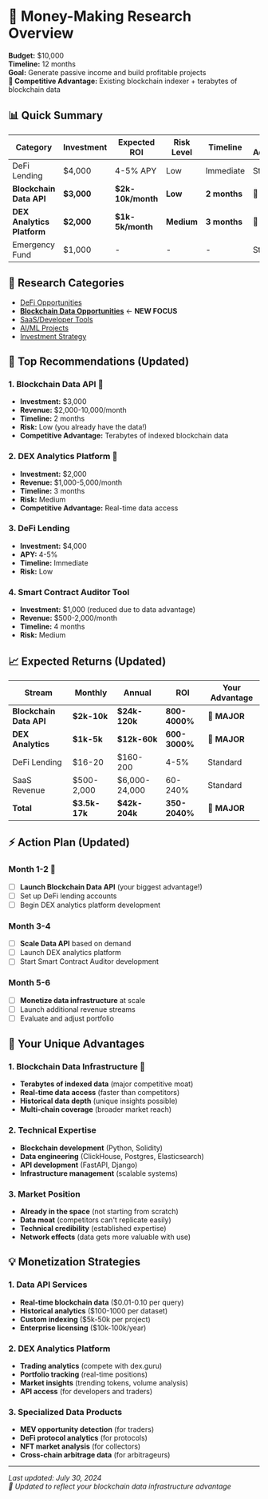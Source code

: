 # 🎯 Money-Making Research Overview

**Budget:** $10,000  
**Timeline:** 12 months  
**Goal:** Generate passive income and build profitable projects  
**🎯 Competitive Advantage:** Existing blockchain indexer + terabytes of blockchain data

## 📊 Quick Summary

| Category | Investment | Expected ROI | Risk Level | Timeline | Your Advantage |
|----------|------------|--------------|------------|----------|----------------|
| DeFi Lending | $4,000 | 4-5% APY | Low | Immediate | Standard |
| **Blockchain Data API** | **$3,000** | **$2k-10k/month** | **Low** | **2 months** | **🚀 MAJOR** |
| **DEX Analytics Platform** | **$2,000** | **$1k-5k/month** | **Medium** | **3 months** | **🚀 MAJOR** |
| Emergency Fund | $1,000 | - | - | - | Standard |

## 🔗 Research Categories

- [DeFi Opportunities](./defi-opportunities.md)
- [**Blockchain Data Opportunities**](./blockchain-data-opportunities.md) ← **NEW FOCUS**
- [SaaS/Developer Tools](./saas-opportunities.md)
- [AI/ML Projects](./ai-ml-opportunities.md)
- [Investment Strategy](./investment-strategy.md)

## 🎯 Top Recommendations (Updated)

### 1. **Blockchain Data API** 🚀
- **Investment:** $3,000
- **Revenue:** $2,000-10,000/month
- **Timeline:** 2 months
- **Risk:** Low (you already have the data!)
- **Competitive Advantage:** Terabytes of indexed blockchain data

### 2. **DEX Analytics Platform** 🚀
- **Investment:** $2,000
- **Revenue:** $1,000-5,000/month
- **Timeline:** 3 months
- **Risk:** Medium
- **Competitive Advantage:** Real-time data access

### 3. DeFi Lending
- **Investment:** $4,000
- **APY:** 4-5%
- **Timeline:** Immediate
- **Risk:** Low

### 4. Smart Contract Auditor Tool
- **Investment:** $1,000 (reduced due to data advantage)
- **Revenue:** $500-2,000/month
- **Timeline:** 4 months
- **Risk:** Medium

## 📈 Expected Returns (Updated)

| Stream | Monthly | Annual | ROI | Your Advantage |
|--------|---------|--------|-----|----------------|
| **Blockchain Data API** | **$2k-10k** | **$24k-120k** | **800-4000%** | **🚀 MAJOR** |
| **DEX Analytics** | **$1k-5k** | **$12k-60k** | **600-3000%** | **🚀 MAJOR** |
| DeFi Lending | $16-20 | $160-200 | 4-5% | Standard |
| SaaS Revenue | $500-2,000 | $6,000-24,000 | 60-240% | Standard |
| **Total** | **$3.5k-17k** | **$42k-204k** | **350-2040%** | **🚀 MAJOR** |

## ⚡ Action Plan (Updated)

### Month 1-2 🚀
- [ ] **Launch Blockchain Data API** (your biggest advantage!)
- [ ] Set up DeFi lending accounts
- [ ] Begin DEX analytics platform development

### Month 3-4
- [ ] **Scale Data API** based on demand
- [ ] Launch DEX analytics platform
- [ ] Start Smart Contract Auditor development

### Month 5-6
- [ ] **Monetize data infrastructure** at scale
- [ ] Launch additional revenue streams
- [ ] Evaluate and adjust portfolio

## 🚀 Your Unique Advantages

### 1. **Blockchain Data Infrastructure** 🚀
- **Terabytes of indexed data** (major competitive moat)
- **Real-time data access** (faster than competitors)
- **Historical data depth** (unique insights possible)
- **Multi-chain coverage** (broader market reach)

### 2. **Technical Expertise**
- **Blockchain development** (Python, Solidity)
- **Data engineering** (ClickHouse, Postgres, Elasticsearch)
- **API development** (FastAPI, Django)
- **Infrastructure management** (scalable systems)

### 3. **Market Position**
- **Already in the space** (not starting from scratch)
- **Data moat** (competitors can't replicate easily)
- **Technical credibility** (established expertise)
- **Network effects** (data gets more valuable with use)

## 💡 Monetization Strategies

### 1. **Data API Services**
- **Real-time blockchain data** ($0.01-0.10 per query)
- **Historical analytics** ($100-1000 per dataset)
- **Custom indexing** ($5k-50k per project)
- **Enterprise licensing** ($10k-100k/year)

### 2. **DEX Analytics Platform**
- **Trading analytics** (compete with dex.guru)
- **Portfolio tracking** (real-time positions)
- **Market insights** (trending tokens, volume analysis)
- **API access** (for developers and traders)

### 3. **Specialized Data Products**
- **MEV opportunity detection** (for traders)
- **DeFi protocol analytics** (for protocols)
- **NFT market analysis** (for collectors)
- **Cross-chain arbitrage data** (for arbitrageurs)

---

*Last updated: July 30, 2024*  
*🎯 Updated to reflect your blockchain data infrastructure advantage* 